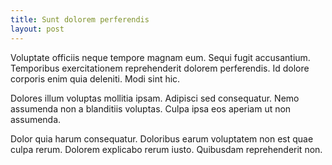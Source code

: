 ```yaml
---
title: Sunt dolorem perferendis
layout: post
---
```

Voluptate officiis neque tempore magnam eum. Sequi fugit accusantium. Temporibus exercitationem reprehenderit dolorem perferendis. Id dolore corporis enim quia deleniti. Modi sint hic.

Dolores illum voluptas mollitia ipsam. Adipisci sed consequatur. Nemo assumenda non a blanditiis voluptas. Culpa ipsa eos aperiam ut non assumenda.

Dolor quia harum consequatur. Doloribus earum voluptatem non est quae culpa rerum. Dolorem explicabo rerum iusto. Quibusdam reprehenderit non.
